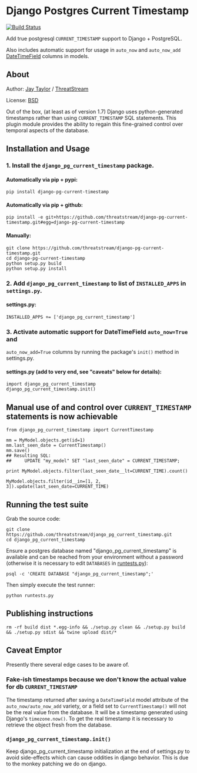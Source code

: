 # Django Postgres Current Timestamp

[![Build Status](https://travis-ci.org/threatstream/django-pg-current-timestamp.svg?branch=master)](https://travis-ci.org/threatstream/django-pg-current-timestamp)

Add true postgresql `CURRENT_TIMESTAMP` support to Django + PostgreSQL.

Also includes automatic support for usage in `auto_now` and `auto_now_add` [DateTimeField](https://docs.djangoproject.com/en/dev/ref/models/fields/#datetimefield) columns in models.


## About

Author: [Jay Taylor](https://twitter.com/jtaylor) / [ThreatStream](https://threatstream.com/)

License: [BSD](/threatstream/django-pg-current-timestamp/blob/master/LICENCE)

Out of the box, (at least as of version 1.7) Django uses python-generated
timestamps rather than using `CURRENT_TIMESTAMP` SQL statements.  This plugin
module provides the ability to regain this fine-grained control over temporal
aspects of the database.


## Installation and Usage

### 1. Install the `django_pg_current_timestamp` package.

#### Automatically via pip + pypi:

    pip install django-pg-current-timestamp

#### Automatically via pip + github:

    pip install -e git+https://github.com/threatstream/django-pg-current-timestamp.git#egg=django-pg-current-timestamp

#### Manually:

    git clone https://github.com/threatstream/django-pg-current-timestamp.git
    cd django-pg-current-timestamp
    python setup.py build
    python setup.py install

### 2. Add `django_pg_current_timestamp` to list of `INSTALLED_APPS` in `settings.py`.

#### settings.py:

    INSTALLED_APPS += ['django_pg_current_timestamp']

### 3. Activate automatic support for DateTimeField `auto_now=True` and
`auto_now_add=True` columns by running the package's `init()` method in settings.py.

#### settings.py (add to very end, see "caveats" below for details):

    import django_pg_current_timestamp
    django_pg_current_timestamp.init()


## Manual use of and control over `CURRENT_TIMESTAMP` statements is now achievable

    from django_pg_current_timestamp import CurrentTimestamp

    mm = MyModel.objects.get(id=1)
    mm.last_seen_date = CurrentTimestamp()
    mm.save()
    ## Resulting SQL:
    ##     UPDATE "my_model" SET "last_seen_date" = CURRENT_TIMESTAMP;
 
    print MyModel.objects.filter(last_seen_date__lt=CURRENT_TIME).count()

    MyModel.objects.filter(id__in=[1, 2, 3]).update(last_seen_date=CURRENT_TIME)


## Running the test suite

Grab the source code:

    git clone https://github.com/threatstream/django_pg_current_timestamp.git
    cd django_pg_current_timestamp

Ensure a postgres database named "django_pg_current_timestamp" is available and
can be reached from your environment without a password (otherwise it is
necessary to edit `DATABASES` in
[runtests.py](/threatstream/django-pg-current-timestamp/blob/master/runtests.py)):

    psql -c 'CREATE DATABASE "django_pg_current_timestamp";'

Then simply execute the test runner:

    python runtests.py


## Publishing instructions

    rm -rf build dist *.egg-info && ./setup.py clean && ./setup.py build && ./setup.py sdist && twine upload dist/*


## Caveat Emptor

Presently there several edge cases to be aware of.

### Fake-ish timestamps because we don't know the actual value for db `CURRENT_TIMESTAMP`

The timestamp returned after saving a `DateTimeField` model attribute of the
`auto_now/auto_now_add` variety, or a field set to `CurrentTimestamp()` will
not be the real value from the database.  It will be a timestamp generated
using Django's `timezone.now()`.  To get the real timestamp it is necessary
to retrieve the object fresh from the database.

### `django_pg_current_timestamp.init()`

Keep django_pg_current_timestamp initialization at the end of settings.py to
avoid side-effects which can cause oddities in django behavior.  This is due
to the monkey patching we do on django.

